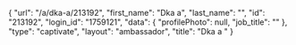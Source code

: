 {
    "url": "\/a\/dka-a\/213192",
    "first_name": "Dka a",
    "last_name": "",
    "id": "213192",
    "login_id": "1759121",
    "data": {
        "profilePhoto": null,
        "job_title": ""
    },
    "type": "captivate",
    "layout": "ambassador",
    "title": "Dka a "
}